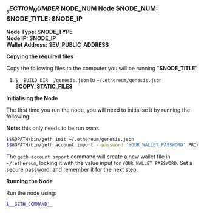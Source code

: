 ### $__SECTION_NUMBER__.$__NODE_NUM__ Node $__NODE_NUM__: $__NODE_TITLE__: $__NODE_IP__

**Node Type:** $__NODE_TYPE__  
**Node IP:** $__NODE_IP__  
**Wallet Address:** $__EV_PUBLIC_ADDRESS__  

**Copying the required files**

Copy the following files to the computer you will be running "**$__NODE_TITLE__**"

1. `$__BUILD_DIR__/genesis.json` to `~/.ethereum/genesis.json`
$__COPY_STATIC_FILES__

**Initialising the Node**

The first time you run the node, you will need to initialise it by running
the following:

**Note:** this only needs to be run _once_.

```bash
$$GOPATH/bin/geth init ~/.ethereum/genesis.json
$$GOPATH/bin/geth account import --password 'YOUR_WALLET_PASSWORD' PRIVATE_KEY_FOR_$__EV_PUBLIC_ADDRESS__
```

The `geth account import` command will create a new wallet file in `~/.ethereum`,
locking it with the value input for `YOUR_WALLET_PASSWORD`. Set a secure password,
and remember it for the next step.

**Running the Node**

Run the node using:

```bash
$__GETH_COMMAND__
```

